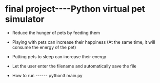 # final project----Python virtual pet simulator

- Reduce the hunger of pets by feeding them
- Playing with pets can increase their happiness (At the same time, it will consume the energy of the pet)
- Putting pets to sleep can increase their energy
- Let the user enter the filename and automatically save the file

- How to run ------ python3 main.py

  
